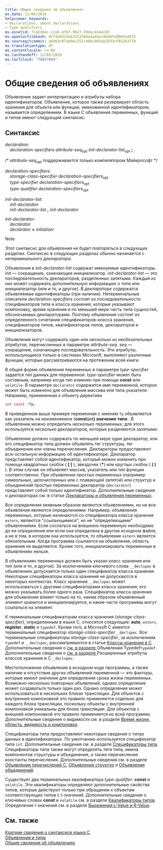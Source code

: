 ```yaml
---
title: Общие сведения об объявлениях
ms.date: 11/04/2016
helpviewer_keywords:
- declarations, about declarations
- type qualifiers
ms.assetid: fcd2364c-c2a5-4fbf-9027-19dac4144cb5
ms.openlocfilehash: 0ffda6522e632533b0aaa4ba146e8fad082ed435
ms.sourcegitcommit: a6d63c07ab9ec251c48bc003ab2933cf01263f19
ms.translationtype: HT
ms.contentlocale: ru-RU
ms.lasthandoff: 12/05/2019
ms.locfileid: "74857064"
---
```

# <a name="overview-of-declarations"></a>Общие сведения об объявлениях

Объявление задает интерпретацию и атрибуты набора идентификаторов. Объявление, которое также резервирует область хранения для объекта или функции, именованной идентификатором, называется определением. В языке C объявления переменных, функций и типов имеют следующий синтаксис:

## <a name="syntax"></a>Синтаксис

*declaration*:<br/>
&nbsp;&nbsp;&nbsp;&nbsp;*declaration-specifiers* *attribute-seq*<sub>opt</sub> *init-declarator-list*<sub>opt</sub> **;**

/\* *attribute-seq*<sub>opt</sub> поддерживается только компилятором Майкрософт */

*declaration-specifiers*:<br/>
&nbsp;&nbsp;&nbsp;&nbsp;*storage-class-specifier* *declaration-specifiers*<sub>opt</sub><br/>
&nbsp;&nbsp;&nbsp;&nbsp;*type-specifier* *declaration-specifiers*<sub>opt</sub><br/>
&nbsp;&nbsp;&nbsp;&nbsp;*type-qualifier* *declaration-specifiers*<sub>opt</sub>

*init-declarator-list*:<br/>
&nbsp;&nbsp;&nbsp;&nbsp;*init-declarator*<br/>
&nbsp;&nbsp;&nbsp;&nbsp;*init-declarator-list* **,** *init-declarator*

*init-declarator*:<br/>
&nbsp;&nbsp;&nbsp;&nbsp;*declarator*<br/>
&nbsp;&nbsp;&nbsp;&nbsp;*declarator* **=** *initializer*

> [!NOTE]
> Этот синтаксис для *объявления* не будет повторяться в следующих разделах. Синтаксис в следующих разделах обычно начинается с нетерминального *декларатора*.

Объявления в *init-declarator-list* содержат именуемые идентификаторы. *init* — сокращение, означающее инициализатор. *init-declarator-list* — это последовательность деклараторов, разделенных запятыми. Каждый из них может содержать дополнительную информацию о типе или инициализатор (или и то, и другое). В *деклараторе* содержатся объявляемые идентификаторы (при наличии). Нетерминальные описатели *declaration-specifiers* состоят из последовательности спецификаторов типа и класса хранения, которые указывают компоновку, время хранения и по меньшей мере часть типа сущностей, обозначаемых деклараторами. Поэтому объявления состоят из определенного сочетания спецификаторов-класса хранения, спецификаторов типов, квалификаторов типов, деклараторов и инициализаторов.

Объявления могут содержать один или несколько из необязательных атрибутов, перечисленных в параметре *attribute-seq*. *seq* — сокращение, означающее последовательность. Эти атрибуты, использующиеся только в системах Microsoft, выполняют различные функции, которые рассматриваются на протяжении всей книги.

В общей форме объявления переменных в параметре *type-specifier* задается тип данных для переменной. *type-specifier* может быть составным, например когда тип изменен при помощи **const** или `volatile`. В параметре `declarator` содержится имя переменной, которое может быть изменено для объявления массива или типа указателя. Например, примененная к объекту директива

```C
int const *fp;
```

В приведенном выше примере переменная с именем `fp` объявляется как указатель на неизменяемое (**const`int`) значение типа** . В объявлении можно определить несколько переменных; для этого используется несколько деклараторов, которые разделяются запятыми.

Объявление должно содержать по меньшей мере один декларатор, или его спецификатор типа должен объявлять тег структуры, тег объединения или члены перечисления. Деклараторы предоставляют всю остальную информацию об идентификаторе. Декларатор представляет собой идентификатор, который можно изменить при помощи квадратных скобок ( **[ ]** ), звездочек (<strong>\*</strong>) или круглых скобок ( **( )** ). В этом случае он объявляет массив, указатель или тип функции соответственно. При объявлении простых переменных (например символьных, целочисленных или с плавающей запятой) или структур и объединений простых переменных декларатор (`declarator`) представляет собой только идентификатор. Дополнительные сведения о деклараторах см. в статье [Деклараторы и объявления переменных](../c-language/declarators-and-variable-declarations.md).

Все определения неявным образом являются объявлениями, но не все объявления являются определениями. Например, объявления переменных, которые начинаются со спецификатора класса хранения `extern`, являются "ссылающимися", но не "определяющими" объявлениями. Если сослаться на внешнюю переменную необходимо до ее определения или если она определена в другом исходном файле, а не в том, в котором она используется, то объявление `extern` является обязательным. Когда программа ссылается на объявления, область хранения не выделяется. Кроме того, инициализировать переменные в объявлениях нельзя.

В объявлениях переменных должен быть указан класс хранения или тип (или и то, и другое). За исключением ключевого слова `__declspec` в объявлениях допускается только один спецификатор класса хранения. Некоторые спецификаторы класса хранения не допускаются в некоторых контекстах. Класс хранения `__declspec` может использоваться с другими спецификаторами класса хранения; его можно указывать более одного раза. Спецификатор класса хранения для объявления влияет только на то, каким образом объявленный элемент хранится и инициализируется, и какие части программы могут ссылаться на элемент.

К терминальным спецификаторам класса хранения (*storage-class-specifier*), определенным в языке C, относятся следующие: **auto**, `extern`, **register**, **static** и `typedef`. Кроме того, в Microsoft C имеется терминальный спецификатор *storage-class-specifier*`__declspec`. Все терминальные спецификаторы *storage-class-specifier*, за исключением `typedef` и `__declspec`, рассматриваются в статье [Классы хранения в C](../c-language/c-storage-classes.md). Дополнительные сведения о [ см. в разделе ](../c-language/typedef-declarations.md)Объявления Typedef`typedef`. Дополнительные сведения о [ см. в разделе ](../c-language/c-extended-storage-class-attributes.md)Расширенные атрибуты классов хранения в C`__declspec`.

Местоположение объявления в исходном коде программы, а также наличие и отсутствие других объявлений переменной — это факторы, которые имеют значения для определения срока жизни переменных. Возможно несколько повторных объявлений, однако определение может создаваться только один раз. Однако определение может использоваться в нескольких блоках трансляции. Для объектов с внутренней компоновкой это правило применяется отдельно для каждого блока трансляции, поскольку объекты с внутренней компоновкой уникальны для блока трансляции. Для объектов с внешней компоновкой это правило применяется ко всей программе. Дополнительные сведения о видимости см. в разделе [Время жизни, область, видимость и компоновка](../c-language/lifetime-scope-visibility-and-linkage.md).

Спецификаторы типа предоставляют некоторые сведения о типах данных в идентификаторах. По умолчанию используется спецификатор типа `int`. Дополнительные сведения см. в разделе [Спецификаторы типа](../c-language/c-type-specifiers.md). Спецификаторы типа также могут определять теги типа, имена компонентов структуры и объединения, а также перечисления константы перечисления. Дополнительные сведения см. в разделе [Объявления перечислений C](../c-language/c-enumeration-declarations.md), [Объявления структур](../c-language/structure-declarations.md) и [Объявления объединений](../c-language/union-declarations.md).

Существует два терминальных квалификатора *type-qualifier*: **const** и `volatile`. Эти квалификаторы определяют дополнительные свойства типов, которые действуют только при обращении к объектам соответствующих типов с l-значений. Дополнительные сведения о ключевых словах **const** и `volatile` см. в разделе [Квалификаторы типов](../c-language/type-qualifiers.md). Определение l-значений см. в разделе [Выражения L-Value и R-Value](../c-language/l-value-and-r-value-expressions.md).

## <a name="see-also"></a>См. также

[Краткие сведения о синтаксисе языка C](../c-language/c-language-syntax-summary.md)<br/>
[Объявления и типы](../c-language/declarations-and-types.md)<br/>
[Общие сведения об объявлениях](../c-language/summary-of-declarations.md)
